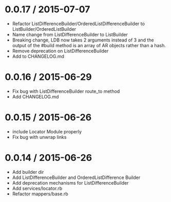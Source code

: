 0.0.17 / 2015-07-07
========
  * Refactor ListDifferenceBuilder/OrderedListDifferenceBuilder to ListBuilder/OrderedListBuilder
  * Name change from ListDifferenceBuilder to ListBuilder
  * Breaking change, LDB now takes 2 arguments instead of 3 and the output of the #build method is an array of AR objects rather than a hash.
  * Remove deprecation on ListDifferenceBuilder
  * Add to CHANGELOG.md

0.0.16 / 2015-06-29
========
  * Fix bug with ListDifferenceBuilder route_to method
  * Add CHANGELOG.md

0.0.15 / 2015-06-26
========
  * include Locator Module properly
  * Fix bug with unwrap links

0.0.14 / 2015-06-26
========
  * Add builder dir
  * Add ListDifferenceBuilder and OrderedListDifference Builder
  * Add deprecation mechanisms for ListDifferenceBuilder
  * Add services/locator.rb
  * Refactor mappers/base.rb
